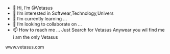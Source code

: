 - 👋 Hi, I’m @Vetasus
- 👀 I’m interested in Softwear,Technology,Univers
- 🌱 I’m currently learning ...
- 💞️ I’m looking to collaborate on ...
- 📫 How to reach me ... Just Search for Vetasus Anywear you wil find me i am the only Vetasus

<!---
Vetasus/Vetasus is a ✨ special ✨ repository because its `README.md` (this file) appears on your GitHub profile.
You can click the Preview link to take a look at your changes.
---> www.vetasus.com
